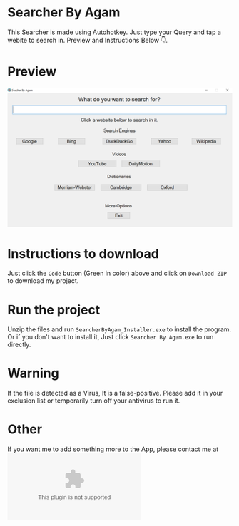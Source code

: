 # Searcher By Agam
 This Searcher is made using Autohotkey. Just type your Query and tap a webite to search in. Preview and Instructions Below 👇.
 
# Preview
 ![Preview](https://raw.githubusercontent.com/agam778/Searcher-By-Agam/main/Preview.png)
 
# Instructions to download
 Just click the `Code` button (Green in color) above and click on `Download ZIP` to download my project.
 
# Run the project
 Unzip the files and run `SearcherByAgam_Installer.exe` to install the program. Or if you don't want to install it, Just click `Searcher By Agam.exe` to run directly.
 
# Warning
 If the file is detected as a Virus, It is a false-positive. Please add it in your exclusion list or temporarily turn off your antivirus to run it.
 
 # Other
  If you want me to add something more to the App, please contact me at ![agampreet628@gmail.com](mailto:agampreet628@gmail.com)

